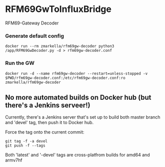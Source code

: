 # RFM69GwToInfluxBridge
RFM69-Gateway Decoder

### Generate default config
```
docker run --rm zmarkella/rfm69gw-decoder python3 /app/RFM69GwDecoder.py -d > rfm69gw-decoder.conf
```

### Run the GW
```
docker run -d --name rfm69gw-decoder --restart=unless-stopped -v $PWD/rfm69gw-decoder.conf:/etc/rfm69gw-decoder.conf:ro zmarkella/rfm69gw-decoder
```

## No more automated builds on Docker hub (but there's a Jenkins serveer!)
Currently, there's a Jenkins server that's set up to build both master branch and 'devel' tag, then push it to Docker hub.

Force the tag onto the current commit:
```
git tag -f -a devel
git push -f --tags
```
Both 'latest' and '-devel' tags are cross-platfrom builds for amd64 and armv7hf
